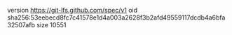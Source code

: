 version https://git-lfs.github.com/spec/v1
oid sha256:53eebecd8fc7c41578e1d4a003a2628f3b2afd49559117dcdb4a6bfa32507afb
size 10551
